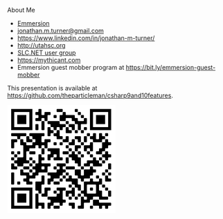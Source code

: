 About Me
* [Emmersion](https://emmersion.ai)
* jonathan.m.turner@gmail.com
* https://www.linkedin.com/in/jonathan-m-turner/
* http://utahsc.org
* [SLC.NET user group](https://slcnet.tech/)
* https://mythicant.com
* Emmersion guest mobber program at https://bit.ly/emmersion-guest-mobber


This presentation is available at https://github.com/theparticleman/csharp9and10features.

![QR Code](qr-code.png)